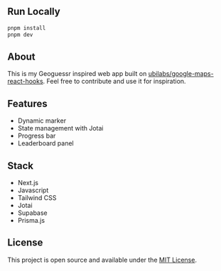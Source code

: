 ## Run Locally

```bash
pnpm install
pnpm dev
```

## About
This is my Geoguessr inspired web app built on [ubilabs/google-maps-react-hooks](https://github.com/ubilabs/google-maps-react-hooks). Feel free to contribute and use it for inspiration.

## Features
- Dynamic marker
- State management with Jotai
- Progress bar
- Leaderboard panel

## Stack
- Next.js
- Javascript
- Tailwind CSS
- Jotai
- Supabase
- Prisma.js

## License

This project is open source and available under the [MIT License](LICENSE.md).
